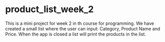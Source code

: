 # product_list_week_2
This is a mini project for week 2 in th course for programming. We have created a small list where the user can input: Category, Product Name and Price. When the app is closed a list will print the products in the list.
